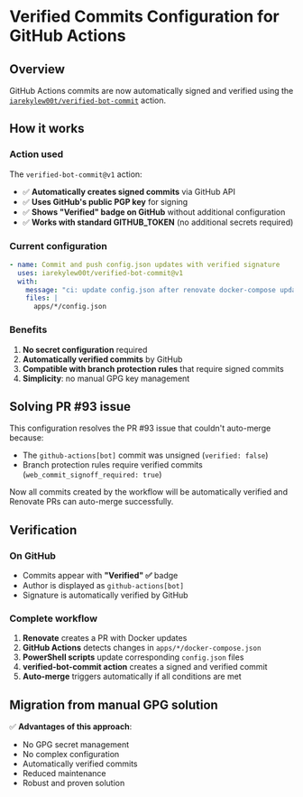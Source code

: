 # Verified Commits Configuration for GitHub Actions

## Overview

GitHub Actions commits are now automatically signed and verified using the [`iarekylew00t/verified-bot-commit`](https://github.com/IAreKyleW00t/verified-bot-commit) action.

## How it works

### Action used

The `verified-bot-commit@v1` action:
- ✅ **Automatically creates signed commits** via GitHub API
- ✅ **Uses GitHub's public PGP key** for signing
- ✅ **Shows "Verified" badge on GitHub** without additional configuration
- ✅ **Works with standard GITHUB_TOKEN** (no additional secrets required)

### Current configuration

```yaml
- name: Commit and push config.json updates with verified signature
  uses: iarekylew00t/verified-bot-commit@v1
  with:
    message: "ci: update config.json after renovate docker-compose update"
    files: |
      apps/*/config.json
```

### Benefits

1. **No secret configuration** required
2. **Automatically verified commits** by GitHub
3. **Compatible with branch protection rules** that require signed commits
4. **Simplicity**: no manual GPG key management

## Solving PR #93 issue

This configuration resolves the PR #93 issue that couldn't auto-merge because:
- The `github-actions[bot]` commit was unsigned (`verified: false`)
- Branch protection rules require verified commits (`web_commit_signoff_required: true`)

Now all commits created by the workflow will be automatically verified and Renovate PRs can auto-merge successfully.

## Verification

### On GitHub

- Commits appear with **"Verified" ✅** badge
- Author is displayed as `github-actions[bot]`
- Signature is automatically verified by GitHub

### Complete workflow

1. **Renovate** creates a PR with Docker updates
2. **GitHub Actions** detects changes in `apps/*/docker-compose.json`
3. **PowerShell scripts** update corresponding `config.json` files
4. **verified-bot-commit action** creates a signed and verified commit
5. **Auto-merge** triggers automatically if all conditions are met

## Migration from manual GPG solution

✅ **Advantages of this approach**:
- No GPG secret management
- No complex configuration
- Automatically verified commits
- Reduced maintenance
- Robust and proven solution
